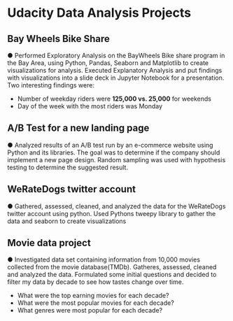 # Udacity Data Analysis Projects
## Bay Wheels Bike Share

●	Performed Exploratory Analysis on the BayWheels Bike share program in the Bay Area, using Python, Pandas, Seaborn and Matplotlib to    create visualizations for analysis.
Executed Explanatory Analysis and put findings with visualizations into a slide deck in Jupyter Notebook for a presentation.
Two interesting findings were:
- Number of weekday riders were **125,000  vs.  25,000** for weekends
- Day of the week with the most riders was Monday

## A/B Test for a new landing page
●	Analyzed results of an A/B test run by an e-commerce website using Python and its libraries.
The goal was to determine if the company should implement a new page design.
Random sampling was used with hypothesis testing to determine the suggested result.

## WeRateDogs twitter account
●	Gathered, assessed, cleaned, and analyzed the data for the WeRateDogs twitter account using python.  Used Pythons tweepy library to gather the data and seaborn to create visualizations

## Movie data project
●  Investigated data set containing information from 10,000 movies collected from the movie database(TMDb). Gatheres, assessed, cleaned and analyzed the data.  Formulated some initial questions and decided to filter my data by decade to see how tastes change over time.
- What were the top earning movies for each decade?
- What were the most popular movies for each decade?
- What genres were most popular for each decade?


